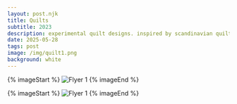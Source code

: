 ```yaml
---
layout: post.njk
title: Quilts
subtitle: 2023
description: experimental quilt designs. inspired by scandinavian quilt patterns.
date: 2025-05-28
tags: post
image: /img/quilt1.png
background: white
---
```

<div class="mt-32 grid grid-cols-1 sm:grid-cols-2 gap-8">

{% imageStart %}
<img class="block w-full h-auto" src="/img/quilt1.png" alt="Flyer 1" />
{% imageEnd %}

{% imageStart  %}
<img class="block w-full h-auto" src="/img/quilt2.png" alt="Flyer 1" />
{% imageEnd %}

</div>
